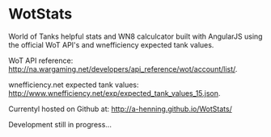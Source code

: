 WotStats
========

World of Tanks helpful stats and WN8 calculcator built with AngularJS using the official WoT API's and wnefficiency expected tank values.

WoT API reference: http://na.wargaming.net/developers/api_reference/wot/account/list/.

wnefficiency.net expected tank values: http://www.wnefficiency.net/exp/expected_tank_values_15.json.

Currentyl hosted on Github at: http://a-henning.github.io/WotStats/

Development still in progress...
